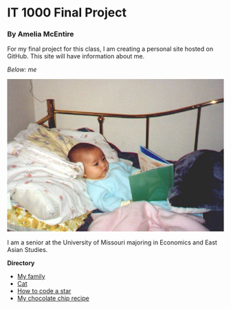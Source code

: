 # IT 1000 Final Project
### By Amelia McEntire

For my final project for this class, I am creating a personal site hosted on GitHub. This site will have information about me. 

*Below: me*

![baby amelia](Amelia10.jpg)

I am a senior at the University of Missouri majoring in Economics and East Asian Studies. 

**Directory**
- [My family](myfam.md)
- [Cat](minnie.md)
- [How to code a star](star.md)
- [My chocolate chip recipe](chocochip.md)